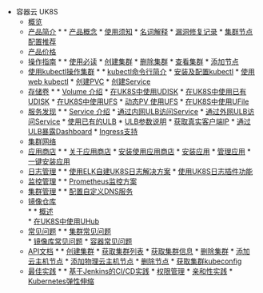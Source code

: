 * 容器云  UK8S
    * [概览](compute/uk8s/overview) 
    * [产品简介](compute/uk8s/introduction/README)
        * 
            * [产品概念](compute/uk8s/introduction/whatisuk8s)
            * [使用须知](/compute/uk8s/introduction/restriction)
            * [名词解释](compute/uk8s/introduction/concept)
            * [漏洞修复记录](compute/uk8s/introduction/vulnerability/README)
            * [集群节点配置推荐](compute/uk8s/introduction/node_requirements)
    * [产品价格](compute/uk8s/price)
    * [操作指南](compute/uk8s/userguide/README)
        * 
            * [使用必读](compute/uk8s/userguide/before_start)
            * [创建集群](compute/uk8s/userguide/createcluster)
            * [删除集群](compute/uk8s/userguide/deletecluster)
            * [查看集群](compute/uk8s/userguide/describecluster)
            * [添加节点](compute/uk8s/userguide/addnode)
    * [使用kubectl操作集群](compute/uk8s/manageviakubectl/README)
        * 
            * [kubectl命令行简介](compute/uk8s/manageviakubectl/intro_of_kubectl)
            * [安装及配置kubectl](compute/uk8s/manageviakubectl/connectviakubectl)
            * [使用web kubectl](compute/uk8s/manageviakubectl/webterminal)
            * [创建PVC](compute/uk8s/manageviakubectl/createpvc)
            * [创建Service](compute/uk8s/manageviakubectl/createservice)
    * [存储卷](compute/uk8s/volume/README)
        * 
            * [Volume 介绍](compute/uk8s/volume/intro)
            * [在UK8S中使用UDISK](compute/uk8s/volume/udisk)
            * [在UK8S中使用已有UDISK](compute/uk8s/volume/statusudisk)
            * [在UK8S中使用UFS](compute/uk8s/volume/ufs)
            * [动态PV 使用UFS](compute/uk8s/volume/dynamic_ufs)
            * [在UK8S中使用UFile](compute/uk8s/volume/ufile)
    * [服务发现](compute/uk8s/service/README)
        * 
            * [Service 介绍](compute/uk8s/service/intro)
            * [通过内网ULB访问Service](compute/uk8s/service/internalservice)
            * [通过外网ULB访问Service](compute/uk8s/service/externalservice)
            * [使用已有的ULB](compute/uk8s/service/ulb_designation)
            * [ULB参数说明](compute/uk8s/service/annotations)
            * [获取真实客户端IP](compute/uk8s/service/getresourceip)
            * [通过ULB暴露Dashboard](compute/uk8s/service/dashboard)
            * [Ingress支持](compute/uk8s/service/ingress/README)
    * [集群网络](compute/uk8s/network)  
    * [应用商店](compute/uk8s/helm/README)
        * 
            * [关于应用商店](compute/uk8s/helm/abouthelm)
            * [安装使用应用商店](compute/uk8s/helm/init)
            * [安装应用](compute/uk8s/helm/install)
            * [管理应用](compute/uk8s/helm/manager)
            * [一键安装应用](compute/uk8s/helm/installapp)
    * [日志管理](compute/uk8s/log/README)
        * 
            * [使用ELK自建UK8S日志解决方案](compute/uk8s/log/elastic_filebeat_kibana_solution)
            * [使用UK8S日志插件功能](compute/uk8s/log/ELKplugin)
    * [监控管理](compute/uk8s/monitor/README.md)
        * 
            * [Prometheus监控方案](compute/uk8s/monitor/prometheus/README)
    * [集群管理](compute/uk8s/administercluster/README)
        * 
            * [配置自定义DNS服务](compute/uk8s/administercluster/custom_dns_service)  
    * [镜像仓库](compute/uk8s/dockerhub/README)  
        * 
            * [概述](compute/uk8s/dockerhub/outline)  
            * [在UK8S中使用UHub](compute/uk8s/dockerhub/using_uhub_in_uk8s)   
    * [常见问题](compute/uk8s/q/README)
        * 
            * [集群常见问题](compute/uk8s/q/cluster)  
            * [镜像库常见问题](compute/uk8s/q/registry) 
            * [容器常见问题](compute/uk8s/q/container) 
    * [API文档](compute/uk8s/api/README)
        * 
            * [创建集群](compute/uk8s/api/createuk8s)
            * [获取集群列表](compute/uk8s/api/listuk8s)
            * [获取集群信息](compute/uk8s/api/describeuk8s)
            * [删除集群](compute/uk8s/api/deluk8s)
            * [添加云主机节点](compute/uk8s/api/adduhostnode)
            * [添加物理云主机节点](compute/uk8s/api/addphostnode)
            * [删除节点](compute/uk8s/api/delnode)
            * [获取集群kubeconfig](compute/uk8s/api/getconfig) 
    * [最佳实践](compute/uk8s/bestpractice/README)
        * 
            * [基于Jenkins的CI/CD实践](compute/uk8s/bestpractice/cicd)
            * [权限管理](compute/uk8s/bestpractice/authorization/README)
            * [亲和性实践](compute/uk8s/bestpractice/affinity)
            * [Kubernetes弹性伸缩](compute/uk8s/bestpractice/autoscaling/README)
